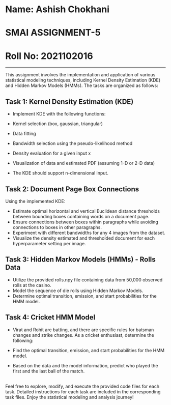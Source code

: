 # Name: Ashish Chokhani

# SMAI ASSIGNMENT-5

# Roll No: 2021102016

---
This assignment involves the implementation and application of various statistical modeling techniques, including Kernel Density Estimation (KDE) and Hidden Markov Models (HMMs). The tasks are organized as follows:

## Task 1: Kernel Density Estimation (KDE)
- Implement KDE with the following functions:

- Kernel selection (box, gaussian, triangular)
- Data fitting
- Bandwidth selection using the pseudo-likelihood method
- Density evaluation for a given input x
- Visualization of data and estimated PDF (assuming 1-D or 2-D data)
- The KDE should support n-dimensional input.

## Task 2: Document Page Box Connections
Using the implemented KDE:

- Estimate optimal horizontal and vertical Euclidean distance thresholds between bounding boxes containing words on a document page.
- Ensure connections between boxes within paragraphs while avoiding connections to boxes in other paragraphs.
- Experiment with different bandwidths for any 4 images from the dataset.
- Visualize the density estimated and thresholded document for each hyperparameter setting per image.

## Task 3: Hidden Markov Models (HMMs) - Rolls Data
- Utilize the provided rolls.npy file containing data from 50,000 observed rolls at the casino.
- Model the sequence of die rolls using Hidden Markov Models.
- Determine optimal transition, emission, and start probabilities for the HMM model.

## Task 4: Cricket HMM Model
- Virat and Rohit are batting, and there are specific rules for batsman changes and strike changes. As a cricket enthusiast, determine the following:

- Find the optimal transition, emission, and start probabilities for the HMM model.
- Based on the data and the model information, predict who played the first and the last ball of the match.

<br />
Feel free to explore, modify, and execute the provided code files for each task. Detailed instructions for each task are included in the corresponding task files. Enjoy the statistical modeling and analysis journey!





